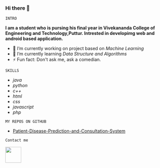 ### Hi there 👋

`INTRO`

**I am a student who is pursing his final year in Vivekananda College of Engineering and Technology,Puttur. Intrested in developimg web and android based application.**

- 🔭 I’m currently working on project based on *Machine Learning*
- 🌱 I’m currently learning *Data Structure and Algorithms*
- ⚡ Fun fact: Don't ask me, ask a comedian.

`SKILLS`

* *java*
* *python*
* *c++*
* *html*
* *css*
* *javascript*
* *php*

`MY REPOS ON GITHUB`
* [Patient-Disease-Prediction-and-Consultation-System](https://github.com/Sandesh-AT-GitHub/Patient-Disease-Prediction-and-Consultation-System)


`Contact me`

 [<img src="https://www.flaticon.com/svg/vstatic/svg/174/174857.svg?token=exp=1614693211~hmac=a37c4ac388f0ce43c828f27484835ad7" width="50" height="50">](https://www.linkedin.com/in/sandesh-k-s-9167661a0/)


